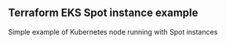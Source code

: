 ## Terraform EKS Spot instance example

Simple example of Kubernetes node running with Spot instances
